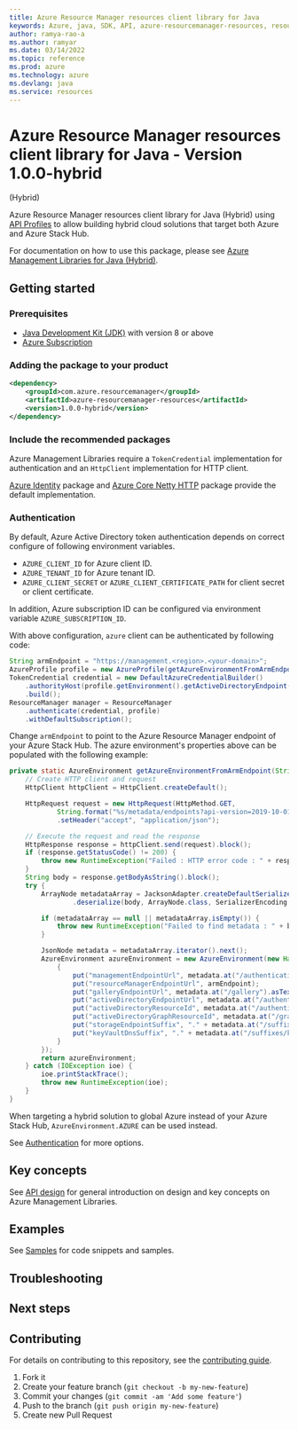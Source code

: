 ```yaml
---
title: Azure Resource Manager resources client library for Java
keywords: Azure, java, SDK, API, azure-resourcemanager-resources, resources
author: ramya-rao-a
ms.author: ramyar
ms.date: 03/14/2022
ms.topic: reference
ms.prod: azure
ms.technology: azure
ms.devlang: java
ms.service: resources
---
```

# Azure Resource Manager resources client library for Java - Version 1.0.0-hybrid 
 (Hybrid)

Azure Resource Manager resources client library for Java (Hybrid) using [API Profiles][api_profile] to allow building hybrid cloud solutions
that target both Azure and Azure Stack Hub.

For documentation on how to use this package, please see [Azure Management Libraries for Java (Hybrid)][resourcemanagerhybrid_lib].

## Getting started

### Prerequisites

- [Java Development Kit (JDK)][jdk] with version 8 or above
- [Azure Subscription][azure_subscription]

### Adding the package to your product

```xml
<dependency>
    <groupId>com.azure.resourcemanager</groupId>
    <artifactId>azure-resourcemanager-resources</artifactId>
    <version>1.0.0-hybrid</version>
</dependency>
```

### Include the recommended packages

Azure Management Libraries require a `TokenCredential` implementation for authentication and an `HttpClient` implementation for HTTP client.

[Azure Identity][azure_identity] package and [Azure Core Netty HTTP][azure_core_http_netty] package provide the default implementation.

### Authentication

By default, Azure Active Directory token authentication depends on correct configure of following environment variables.

- `AZURE_CLIENT_ID` for Azure client ID.
- `AZURE_TENANT_ID` for Azure tenant ID.
- `AZURE_CLIENT_SECRET` or `AZURE_CLIENT_CERTIFICATE_PATH` for client secret or client certificate.

In addition, Azure subscription ID can be configured via environment variable `AZURE_SUBSCRIPTION_ID`.

With above configuration, `azure` client can be authenticated by following code:

```java com.azure.resourcemanager.resources.authenticate
String armEndpoint = "https://management.<region>.<your-domain>";
AzureProfile profile = new AzureProfile(getAzureEnvironmentFromArmEndpoint(armEndpoint));
TokenCredential credential = new DefaultAzureCredentialBuilder()
    .authorityHost(profile.getEnvironment().getActiveDirectoryEndpoint())
    .build();
ResourceManager manager = ResourceManager
    .authenticate(credential, profile)
    .withDefaultSubscription();
```

Change `armEndpoint` to point to the Azure Resource Manager endpoint of your Azure Stack Hub. The azure environment's
properties above can be populated with the following example:

```java com.azure.resourcemanager.resources.getazureenvironment
private static AzureEnvironment getAzureEnvironmentFromArmEndpoint(String armEndpoint) {
    // Create HTTP client and request
    HttpClient httpClient = HttpClient.createDefault();

    HttpRequest request = new HttpRequest(HttpMethod.GET,
            String.format("%s/metadata/endpoints?api-version=2019-10-01", armEndpoint))
            .setHeader("accept", "application/json");

    // Execute the request and read the response
    HttpResponse response = httpClient.send(request).block();
    if (response.getStatusCode() != 200) {
        throw new RuntimeException("Failed : HTTP error code : " + response.getStatusCode());
    }
    String body = response.getBodyAsString().block();
    try {
        ArrayNode metadataArray = JacksonAdapter.createDefaultSerializerAdapter()
                .deserialize(body, ArrayNode.class, SerializerEncoding.JSON);

        if (metadataArray == null || metadataArray.isEmpty()) {
            throw new RuntimeException("Failed to find metadata : " + body);
        }

        JsonNode metadata = metadataArray.iterator().next();
        AzureEnvironment azureEnvironment = new AzureEnvironment(new HashMap<String, String>() {
            {
                put("managementEndpointUrl", metadata.at("/authentication/audiences/0").asText());
                put("resourceManagerEndpointUrl", armEndpoint);
                put("galleryEndpointUrl", metadata.at("/gallery").asText());
                put("activeDirectoryEndpointUrl", metadata.at("/authentication/loginEndpoint").asText());
                put("activeDirectoryResourceId", metadata.at("/authentication/audiences/0").asText());
                put("activeDirectoryGraphResourceId", metadata.at("/graph").asText());
                put("storageEndpointSuffix", "." + metadata.at("/suffixes/storage").asText());
                put("keyVaultDnsSuffix", "." + metadata.at("/suffixes/keyVaultDns").asText());
            }
        });
        return azureEnvironment;
    } catch (IOException ioe) {
        ioe.printStackTrace();
        throw new RuntimeException(ioe);
    }
}
```

When targeting a hybrid solution to global Azure instead of your Azure Stack Hub, `AzureEnvironment.AZURE` can be used instead.

See [Authentication][authenticate] for more options.

## Key concepts

See [API design][design] for general introduction on design and key concepts on Azure Management Libraries.

## Examples

See [Samples][sample] for code snippets and samples.

## Troubleshooting

## Next steps

## Contributing

For details on contributing to this repository, see the [contributing guide](https://github.com/Azure/azure-sdk-for-java/blob/main/CONTRIBUTING.md).

1. Fork it
1. Create your feature branch (`git checkout -b my-new-feature`)
1. Commit your changes (`git commit -am 'Add some feature'`)
1. Push to the branch (`git push origin my-new-feature`)
1. Create new Pull Request

<!-- LINKS -->
[jdk]: https://docs.microsoft.com/java/azure/jdk/
[azure_subscription]: https://azure.microsoft.com/free/
[azure_identity]: https://github.com/Azure/azure-sdk-for-java/blob/main/sdk/identity/azure-identity
[azure_core_http_netty]: https://github.com/Azure/azure-sdk-for-java/blob/main/sdk/core/azure-core-http-netty
[authenticate]: https://github.com/Azure/azure-sdk-for-java/blob/main/sdk/resourcemanager/docs/AUTH.md
[sample]: https://github.com/Azure/azure-sdk-for-java/blob/main/sdk/resourcemanager/docs/SAMPLE.md
[design]: https://github.com/Azure/azure-sdk-for-java/blob/main/sdk/resourcemanager/docs/DESIGN.md
[api_profile]: https://docs.microsoft.com/azure-stack/user/azure-stack-version-profiles
[resourcemanagerhybrid_lib]: https://github.com/Azure/azure-sdk-for-java/blob/main/sdk/resourcemanagerhybrid

